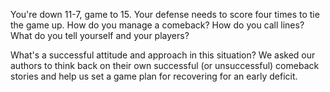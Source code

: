 You\'re down 11-7, game to 15. Your defense needs to score four times to
tie the game up. How do you manage a comeback? How do you call lines?
What do you tell yourself and your players? 

What\'s a successful attitude and approach in this situation? We asked
our authors to think back on their own successful (or unsuccessful)
comeback stories and help us set a game plan for recovering for an early
deficit.
